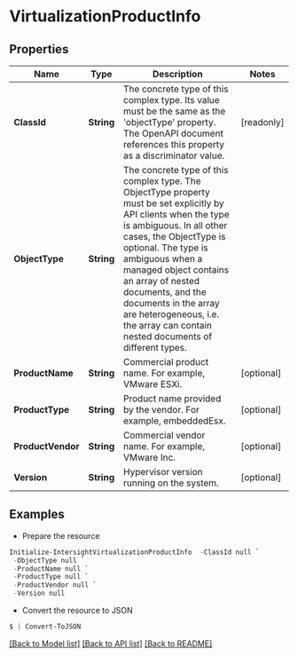 # VirtualizationProductInfo
## Properties

Name | Type | Description | Notes
------------ | ------------- | ------------- | -------------
**ClassId** | **String** | The concrete type of this complex type. Its value must be the same as the &#39;objectType&#39; property. The OpenAPI document references this property as a discriminator value. | [readonly] 
**ObjectType** | **String** | The concrete type of this complex type. The ObjectType property must be set explicitly by API clients when the type is ambiguous. In all other cases, the  ObjectType is optional.  The type is ambiguous when a managed object contains an array of nested documents, and the documents in the array are heterogeneous, i.e. the array can contain nested documents of different types. | 
**ProductName** | **String** | Commercial product name. For example, VMware ESXi. | [optional] 
**ProductType** | **String** | Product name provided by the vendor. For example, embeddedEsx. | [optional] 
**ProductVendor** | **String** | Commercial vendor name. For example, VMware Inc. | [optional] 
**Version** | **String** | Hypervisor version running on the system. | [optional] 

## Examples

- Prepare the resource
```powershell
Initialize-IntersightVirtualizationProductInfo  -ClassId null `
 -ObjectType null `
 -ProductName null `
 -ProductType null `
 -ProductVendor null `
 -Version null
```

- Convert the resource to JSON
```powershell
$ | Convert-ToJSON
```

[[Back to Model list]](../README.md#documentation-for-models) [[Back to API list]](../README.md#documentation-for-api-endpoints) [[Back to README]](../README.md)

